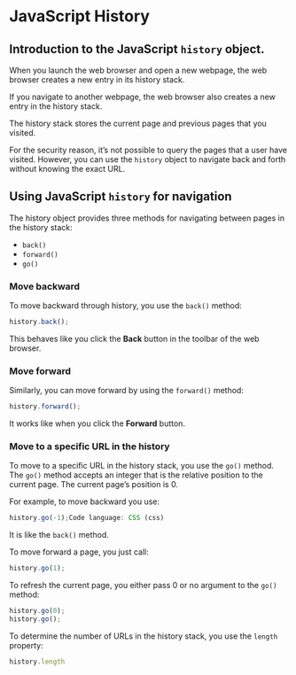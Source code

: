 # JavaScript History

## Introduction to the JavaScript `history` object.

When you launch the web browser and open a new webpage, the web browser creates a new entry in its history stack.

If you navigate to another webpage, the web browser also creates a new entry in the history stack.

The history stack stores the current page and previous pages that you visited.

For the security reason, it’s not possible to query the pages that a user have visited. However, you can use the `history` object to navigate back and forth without knowing the exact URL.

## Using JavaScript `history` for navigation

The history object provides three methods for navigating between pages in the history stack:

-  `back()`
-  `forward()`
-  `go()`

### Move backward

To move backward through history, you use the `back()` method:

```js
history.back();
```

This behaves like you click the **Back** button in the toolbar of the web browser.

### Move forward

Similarly, you can move forward by using the `forward()` method:

```js
history.forward();
```

It works like when you click the **Forward** button.

### Move to a specific URL in the history

To move to a specific URL in the history stack, you use the `go()` method. The `go()` method accepts an integer that is the relative position to the current page. The current page’s position is 0.

For example, to move backward you use:

```js
history.go(-1);Code language: CSS (css)
```

It is like the `back()` method.

To move forward a page, you just call:

```js
history.go(1);
```

To refresh the current page, you either pass 0 or no argument to the `go()` method:

```js
history.go(0);
history.go();
```

To determine the number of URLs in the history stack, you use the `length` property:

```js
history.length
```